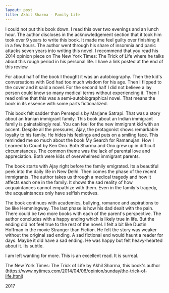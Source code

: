 ```yaml
---
layout: post
title: Akhil Sharma - Family Life
---
```

I could not put this book down. I read this over two evenings and an lunch hour. The author discloses in the acknowledgement section that it took him took over 9 years to write this book. It made me feel guilty over finishing it in a few hours. The author went through his share of insomnia and panic attacks seven years into writing this novel. I recommend that you read his 2014 opinion piece on The New York Times: The Trick of Life where he talks about this rough period in his personal life. I have a link posted at the end of this review.

For about half of the book I thought it was an autobiography. Then the kid's conversations with God had too much wisdom for his age. Then I flipped to the cover and it said a novel. For the second half I did not believe a lay person could know so many medical terms without experiencing it. Then I read online that this was a semi-autobiographical novel. That means the book in its essence with some parts fictionalized.

This book felt sadder than Persepolis by Marjane Satrapi. That was a story about an Iranian immigrant family. This book about an Indian immigrant family is painstakingly real. You can feel for the new immigrant kid with an accent. Despite all the pressures, Ajay, the protagonist shows remarkable loyalty to his family. He hides his feelings and puts on a smiling face. This reminded me so much about the book My Search for Ramanujan: How I Learned to Count by Ken Ono. Both Sharma and Ono grew up in difficult circumstances. The common theme was the lack of parental love and appreciation. Both were kids of overwhelmed immigrant parents.

The book starts with Ajay right before the family emigrated. Its a beautiful peek into the daily life in New Delhi. Then comes the phase of the recent immigrants. The author takes us through a medical tragedy and how it affects each one in the family. It shows the sad reality of how acquaintances cannot empathize with them. Even in the family's tragedy, the acquaintances only have selfish motives.

The book continues with academics, bullying, romance and aspirations to be like Hemmingway. The last phase is how his dad dealt with the pain. There could be two more books with each of the parent's perspective. The author concludes with a happy ending which is likely true in life. But the ending did not feel true to the rest of the novel. I felt a bit like Dustin Hoffman in the movie Stranger than Fiction. He felt the story was weaker without the original sad ending. A sad fictional end would haunt a reader for days. Maybe it did have a sad ending. He was happy but felt heavy-hearted about it. Its subtle.

I am left wanting for more. This is an excellent read. It is surreal.

The New York Times: The Trick of Life by Akhil Sharma, this book's author (https://www.nytimes.com/2014/04/06/opinion/sunday/the-trick-of-life.html)

2017
